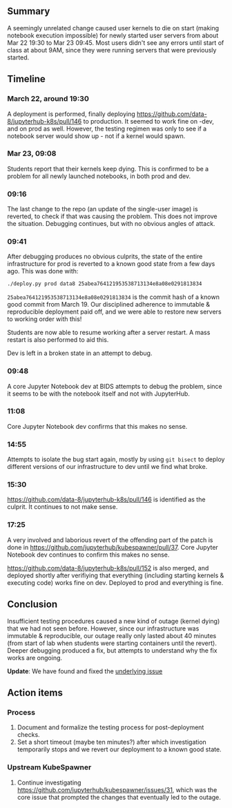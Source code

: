 ## Summary ##

A seemingly unrelated change caused user kernels to die on start (making notebook execution impossible) for newly started user servers from about Mar 22 19:30 to Mar 23 09:45. Most users didn't see any errors until start of class at about 9AM, since they were running servers that were previously started.

## Timeline ##

### March 22, around 19:30 ###
A deployment is performed, finally deploying https://github.com/data-8/jupyterhub-k8s/pull/146 to production. It seemed to work fine on -dev, and on prod as well. However, the testing regimen was only to see if a notebook server would show up - not if a kernel would spawn.

### Mar 23, 09:08  ###
Students report that their kernels keep dying. This is confirmed to be a problem for all newly launched notebooks, in both prod and dev.

### 09:16 ###

The last change to the repo (an update of the single-user image) is reverted, to check if that was causing the problem. This does not improve the situation. Debugging continues, but with no obvious angles of attack.

### 09:41 ###
After debugging produces no obvious culprits, the state of the entire infrastructure for prod is reverted to a known good state from a few days ago. This was done with:

```bash
./deploy.py prod data8 25abea764121953538713134e8a08e0291813834
```

`25abea764121953538713134e8a08e0291813834` is the commit hash of a known good commit from March 19. Our disciplined adherence to immutable & reproducible deployment paid off, and we were able to restore new servers to working order with this!

Students are now able to resume working after a server restart. A mass restart is also performed to aid this.

Dev is left in a broken state in an attempt to debug.

### 09:48  ###
A core Jupyter Notebook dev at BIDS attempts to debug the problem, since it seems to be with the notebook itself and not with JupyterHub.

### 11:08 ###
Core Jupyter Notebook dev confirms that this makes no sense.

### 14:55  ###
Attempts to isolate the bug start again, mostly by using `git bisect` to deploy different versions of our infrastructure to dev until we find what broke.

### 15:30 ###
https://github.com/data-8/jupyterhub-k8s/pull/146 is identified as the culprit. It continues to not make sense.

### 17:25 ###
A very involved and laborious revert of the offending part of the patch is done in https://github.com/jupyterhub/kubespawner/pull/37. Core Jupyter Notebook dev continues to confirm this makes no sense.

https://github.com/data-8/jupyterhub-k8s/pull/152 is also merged, and deployed shortly after verifiying that everything (including starting kernels & executing code) works fine on dev. Deployed to prod and everything is fine.

## Conclusion ##

Insufficient testing procedures caused a new kind of outage (kernel dying) that we had not seen before. However, since our infrastructure was immutable & reproducible, our outage really only lasted about 40 minutes (from start of lab when students were starting containers until the revert). Deeper debugging produced a fix, but attempts to understand why the fix works are ongoing.

**Update**: We have found and fixed the [underlying issue](https://github.com/ipython/ipykernel/pull/233)

## Action items ##

### Process ###

1. Document and formalize the testing process for post-deployment checks.
2. Set a short timeout (maybe ten minutes?) after which investigation temporarily stops and we revert our deployment to a known good state.

### Upstream KubeSpawner ###

1. Continue investigating https://github.com/jupyterhub/kubespawner/issues/31, which was the core issue that prompted the changes that eventually led to the outage.

